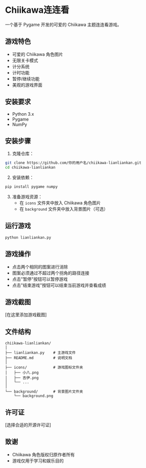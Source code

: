 # Chiikawa连连看

一个基于 Pygame 开发的可爱的 Chiikawa 主题连连看游戏。

## 游戏特色

- 可爱的 Chiikawa 角色图片
- 无限关卡模式
- 计分系统
- 计时功能
- 暂停/继续功能
- 美观的游戏界面

## 安装要求

- Python 3.x
- Pygame
- NumPy

## 安装步骤

1. 克隆仓库：
```bash
git clone https://github.com/你的用户名/chiikawa-lianliankan.git
cd chiikawa-lianliankan
```

2. 安装依赖：
```bash
pip install pygame numpy
```

3. 准备游戏资源：
   - 在 `icons` 文件夹中放入 Chiikawa 角色图片
   - 在 `background` 文件夹中放入背景图片（可选）

## 运行游戏

```bash
python lianliankan.py
```

## 游戏操作

- 点击两个相同的图案进行消除
- 图案必须通过不超过两个拐角的路径连接
- 点击"暂停"按钮可以暂停游戏
- 点击"结束游戏"按钮可以结束当前游戏并查看成绩

## 游戏截图

[在这里添加游戏截图]

## 文件结构

```
chiikawa-lianliankan/
│
├── lianliankan.py    # 主游戏文件
├── README.md         # 说明文档
│
├── icons/            # 游戏图标文件夹
│   ├── 小八.png
│   ├── 吉伊.png
│   └── ...
│
└── background/       # 背景图片文件夹
    └── background.png
```

## 许可证

[选择合适的开源许可证]

## 致谢

- Chiikawa 角色版权归原作者所有
- 游戏仅用于学习和娱乐目的 